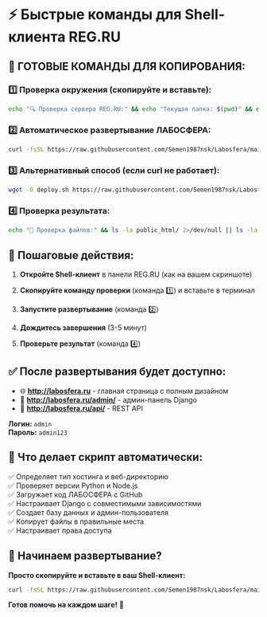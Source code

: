 # ⚡ Быстрые команды для Shell-клиента REG.RU

## 🚀 **ГОТОВЫЕ КОМАНДЫ ДЛЯ КОПИРОВАНИЯ:**

### 1️⃣ **Проверка окружения (скопируйте и вставьте):**
```bash
echo "🔍 Проверка сервера REG.RU:" && echo "Текущая папка: $(pwd)" && echo "Содержимое:" && ls -la && echo "Python: $(python3 --version 2>/dev/null || python --version 2>/dev/null || echo 'не найден')" && echo "Node.js: $(node --version 2>/dev/null || echo 'не найден')" && echo "Git: $(git --version 2>/dev/null || echo 'не найден')"
```

### 2️⃣ **Автоматическое развертывание ЛАБОСФЕРА:**
```bash
curl -fsSL https://raw.githubusercontent.com/Semen1987nsk/Labosfera/main/deploy-regru.sh | bash
```

### 3️⃣ **Альтернативный способ (если curl не работает):**
```bash
wget -O deploy.sh https://raw.githubusercontent.com/Semen1987nsk/Labosfera/main/deploy-regru.sh && chmod +x deploy.sh && ./deploy.sh
```

### 4️⃣ **Проверка результата:**
```bash
echo "📁 Проверка файлов:" && ls -la public_html/ 2>/dev/null || ls -la www/ 2>/dev/null && echo "🌐 Тестируем сайт:" && curl -I http://labosfera.ru 2>/dev/null | head -3
```

## 🎯 **Пошаговые действия:**

1. **Откройте Shell-клиент** в панели REG.RU (как на вашем скриншоте)

2. **Скопируйте команду проверки** (команда 1️⃣) и вставьте в терминал

3. **Запустите развертывание** (команда 2️⃣)

4. **Дождитесь завершения** (3-5 минут)

5. **Проверьте результат** (команда 4️⃣)

## ✅ **После развертывания будет доступно:**

- 🌐 **http://labosfera.ru** - главная страница с полным дизайном
- 🔧 **http://labosfera.ru/admin/** - админ-панель Django  
- 📡 **http://labosfera.ru/api/** - REST API

**Логин:** `admin`  
**Пароль:** `admin123`

## 🔧 **Что делает скрипт автоматически:**

✅ Определяет тип хостинга и веб-директорию  
✅ Проверяет версии Python и Node.js  
✅ Загружает код ЛАБОСФЕРА с GitHub  
✅ Настраивает Django с совместимыми зависимостями  
✅ Создает базу данных и админ-пользователя  
✅ Копирует файлы в правильные места  
✅ Настраивает права доступа  

## 🎉 **Начинаем развертывание?**

**Просто скопируйте и вставьте в ваш Shell-клиент:**

```bash
curl -fsSL https://raw.githubusercontent.com/Semen1987nsk/Labosfera/main/deploy-regru.sh | bash
```

**Готов помочь на каждом шаге!** 🚀